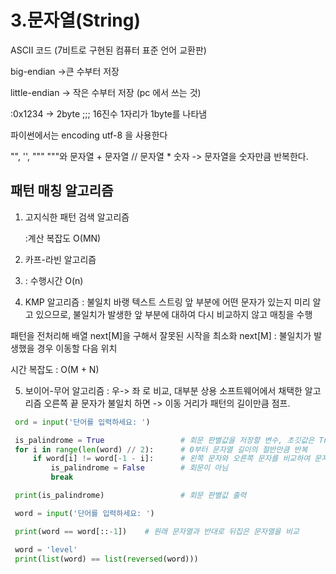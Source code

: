 # 3.문자열(String)

ASCII 코드 (7비트로 구현된 컴퓨터 표준 언어 교환판)

big-endian ->큰 수부터 저장

little-endian -> 작은 수부터 저장 (pc 에서 쓰는 것)

:0x1234 -> 2byte ;;; 16진수 1자리가 1byte를 나타냄

파이썬에서는 encoding utf-8 을 사용한다

"", '', """ """와 문자열 + 문자열 // 문자열 * 숫자 -> 문자열을 숫자만큼 반복한다.

## 패턴 매칭 알고리즘

1. 고지식한 패턴 검색 알고리즘

   :계산 복잡도 O(MN)

2. 카프-라빈 알고리즘

3. : 수행시간 O(n)

4.  KMP 알고리즘
   : 불일치 바랭 텍스트 스트링 앞 부분에 어떤 문자가 있는지 미리 알고 있으므로, 불일치가 발생한 앞
   부분에 대하여 다시 비교하지 않고 매칭을 수행

   패턴을 전처리해 배열 next[M]을 구해서 잘못된 시작을 최소화
   next[M] : 불일치가 발생했을 경우 이동할 다음 위치

   시간 복잡도 : O(M + N)

5. 보이어-무어 알고리즘
   : 우-> 좌 로 비교, 대부분 상용 소프트웨어에서 채택한 알고리즘
   오른쪽 끝 문자가 불일치 하면 -> 이동 거리가 패턴의 길이만큼 점프.

```python
 ord = input('단어를 입력하세요: ')

 is_palindrome = True                 # 회문 판별값을 저장할 변수, 초깃값은 True
 for i in range(len(word) // 2):      # 0부터 문자열 길이의 절반만큼 반복
     if word[i] != word[-1 - i]:      # 왼쪽 문자와 오른쪽 문자를 비교하여 문자가 다르면
         is_palindrome = False        # 회문이 아님
         break

 print(is_palindrome)                 # 회문 판별값 출력

 word = input('단어를 입력하세요: ')

 print(word == word[::-1])    # 원래 문자열과 반대로 뒤집은 문자열을 비교

 word = 'level'
 print(list(word) == list(reversed(word)))
```

